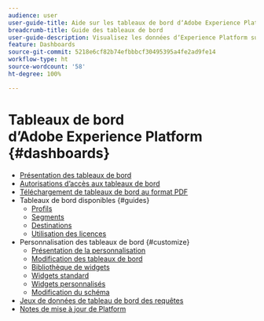 ```yaml
---
audience: user
user-guide-title: Aide sur les tableaux de bord dʼAdobe Experience Platform
breadcrumb-title: Guide des tableaux de bord
user-guide-description: Visualisez les données dʼExperience Platform sur des tableaux de bord personnalisables.
feature: Dashboards
source-git-commit: 5218e6cf82b74efbbbcf30495395a4fe2ad9fe14
workflow-type: ht
source-wordcount: '58'
ht-degree: 100%

---
```



# Tableaux de bord dʼAdobe Experience Platform {#dashboards}

* [Présentation des tableaux de bord](home.md)
* [Autorisations d’accès aux tableaux de bord](permissions.md)
* [Téléchargement de tableaux de bord au format PDF](download.md)
* Tableaux de bord disponibles {#guides}
   * [Profils](guides/profiles.md)
   * [Segments](guides/segments.md)
   * [Destinations](guides/destinations.md)
   * [Utilisation des licences](guides/license-usage.md)
* Personnalisation des tableaux de bord {#customize}
   * [Présentation de la personnalisation](customize/overview.md)
   * [Modification des tableaux de bord](customize/modify.md)
   * [Bibliothèque de widgets](customize/widget-library.md)
   * [Widgets standard](customize/standard-widgets.md)
   * [Widgets personnalisés](customize/custom-widgets.md)
   * [Modification du schéma](customize/edit-schema.md)
* [Jeux de données de tableau de bord des requêtes](query.md)
* [Notes de mise à jour de Platform](https://docs.adobe.com/content/help/fr-FR/experience-platform/release-notes/latest.html)